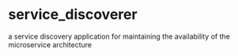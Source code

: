 # service_discoverer
 a service discovery application for maintaining the availability of the microservice architecture

